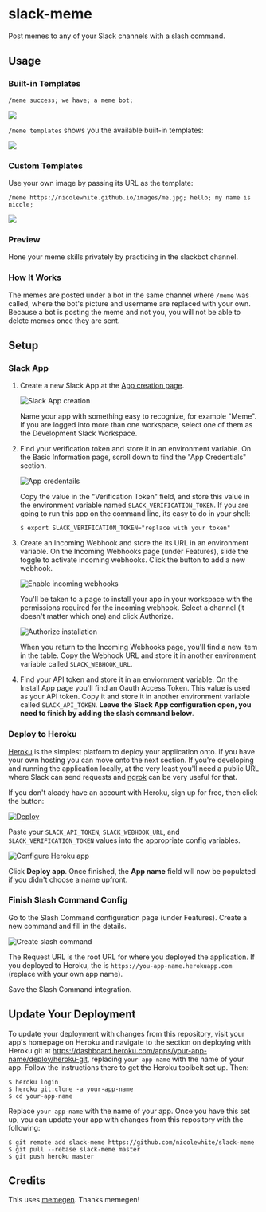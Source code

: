 # slack-meme
Post memes to any of your Slack channels with a slash command.

## Usage

### Built-in Templates

`/meme success; we have; a meme bot;`

<img src="http://i.imgur.com/SBLRFSo.png">

`/meme templates` shows you the available built-in templates:

<img src="http://i.imgur.com/JYigq3k.png">

### Custom Templates
Use your own image by passing its URL as the template:

`/meme https://nicolewhite.github.io/images/me.jpg; hello; my name is nicole;`

<img src="http://i.imgur.com/OVhBlmt.png">

### Preview

Hone your meme skills privately by practicing in the slackbot channel.

### How It Works

The memes are posted under a bot in the same channel where `/meme` was called, where the bot's picture and username are replaced with your own. Because a bot is posting the meme and not you, you will not be able to delete memes once they are sent.

## Setup

### Slack App

1. Create a new Slack App at the [App creation page](https://api.slack.com/apps/new).

   ![Slack App creation](support/slack-app-creation.png)

   Name your app with something easy to recognize, for example "Meme". If you are logged into more than one workspace, select one of them as the Development Slack Workspace.

2. Find your verification token and store it in an environment variable. On the Basic Information page, scroll down to find the "App Credentials" section.

   ![App credentails](support/slack-app-credentials.png)

   Copy the value in the "Verification Token" field, and store this value in the environment variable named `SLACK_VERIFICATION_TOKEN`. If you are going to run this app on the command line, its easy to do in your shell:

   ```
   $ export SLACK_VERIFICATION_TOKEN="replace with your token"
   ```

3. Create an Incoming Webhook and store the its URL in an environment variable. On the Incoming Webhooks page (under Features), slide the toggle to activate incoming webhooks. Click the button to add a new webhook.

   ![Enable incoming webhooks](support/slack-create-incoming-webhook.png)

   You'll be taken to a page to install your app in your workspace with the permissions required for the incoming webhook. Select a channel (it doesn't matter which one) and click Authorize.

   ![Authorize installation](support/slack-auth-installation.png)

   When you return to the Incoming Webhooks page, you'll find a new item in the table. Copy the Webhook URL and store it in another environment variable called `SLACK_WEBHOOK_URL`.

4. Find your API token and store it in an enviornment variable. On the Install App page you'll find an Oauth Access Token. This value is used as your API token. Copy it and store it in another environment variable called `SLACK_API_TOKEN`. **Leave the Slack App configuration open, you need to finish by adding the slash command below**.

### Deploy to Heroku

[Heroku](https://www.heroku.com/home) is the simplest platform to deploy your application onto. If you have your own hosting you can move onto the next section. If you're developing and running the application locally, at the very least you'll need a public URL where Slack can send requests and [ngrok](https://ngrok.com/) can be very useful for that.

If you don't aleady have an account with Heroku, sign up for free, then click the button:

[![Deploy](https://www.herokucdn.com/deploy/button.png)](https://heroku.com/deploy)

Paste your `SLACK_API_TOKEN`, `SLACK_WEBHOOK_URL`, and `SLACK_VERIFICATION_TOKEN` values into the appropriate config variables.

![Configure Heroku app](support/heroku-config-app.png)

Click **Deploy app**. Once finished, the **App name** field will now be populated if you didn't choose a name upfront.

### Finish Slash Command Config

Go to the Slash Command configuration page (under Features). Create a new command and fill in the details.

![Create slash command](support/slack-slash-command-details.png)

The Request URL is the root URL for where you deployed the application. If you deployed to Heroku, the is `https://you-app-name.herokuapp.com` (replace with your own app name).

Save the Slash Command integration.

## Update Your Deployment

To update your deployment with changes from this repository, visit your app's homepage on Heroku and navigate to the section on deploying with Heroku git at https://dashboard.heroku.com/apps/your-app-name/deploy/heroku-git, replacing `your-app-name` with the name of your app. Follow the instructions there to get the Heroku toolbelt set up. Then:

```
$ heroku login
$ heroku git:clone -a your-app-name
$ cd your-app-name
```

Replace `your-app-name` with the name of your app. Once you have this set up, you can update your app with changes from this repository with the following:

```
$ git remote add slack-meme https://github.com/nicolewhite/slack-meme
$ git pull --rebase slack-meme master
$ git push heroku master
```

## Credits

This uses [memegen](https://github.com/jacebrowning/memegen). Thanks memegen!
